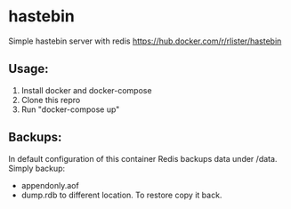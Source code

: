 # hastebin
Simple hastebin server with redis
https://hub.docker.com/r/rlister/hastebin

## Usage:

1. Install docker and docker-compose
2. Clone this repro
3. Run "docker-compose up"

## Backups:

In default configuration of this container Redis backups data under /data.
Simply backup:
- appendonly.aof
- dump.rdb 
to different location.
To restore copy it back.
